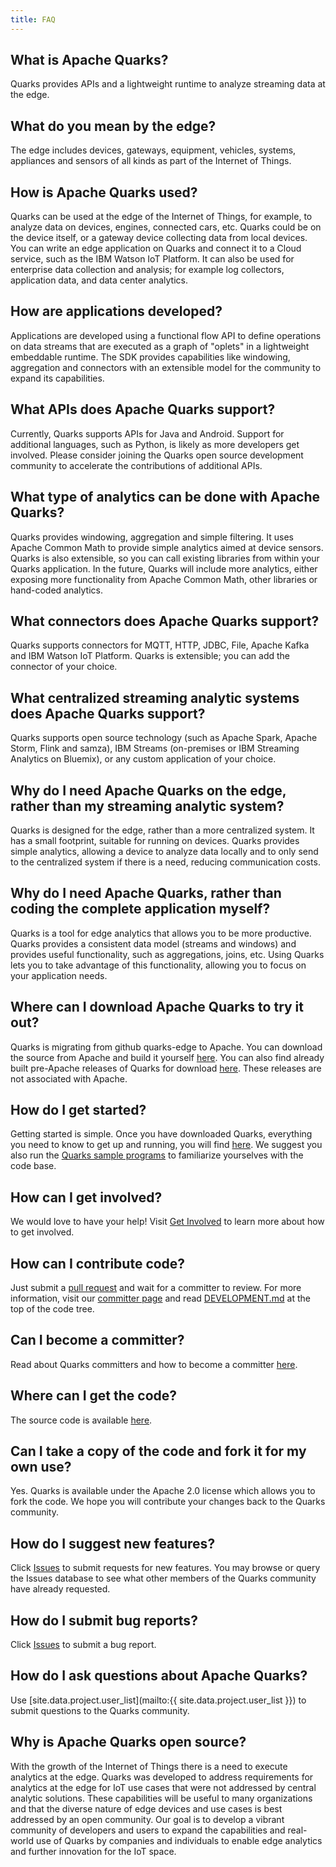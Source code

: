```yaml
---
title: FAQ
---
```


## What is Apache Quarks?

Quarks provides APIs and a lightweight runtime to analyze streaming data at the edge.

## What do you mean by the edge?

The edge includes devices, gateways, equipment, vehicles, systems, appliances and sensors of all kinds as part of the Internet of Things.

## How is Apache Quarks used?

Quarks can be used at the edge of the Internet of Things, for example, to analyze data on devices, engines, connected cars, etc. Quarks could be on the device itself, or a gateway device collecting data from local devices. You can write an edge application on Quarks and connect it to a Cloud service, such as the IBM Watson IoT Platform. It can also be used for enterprise data collection and analysis; for example log collectors, application data, and data center analytics.

## How are applications developed?

Applications are developed using a functional flow API to define operations on data streams that are executed as a graph of "oplets" in a lightweight embeddable runtime. The SDK provides capabilities like windowing, aggregation and connectors with an extensible model for the community to expand its capabilities.

## What APIs does Apache Quarks support?

Currently, Quarks supports APIs for Java and Android. Support for additional languages, such as Python, is likely as more developers get involved. Please consider joining the Quarks open source development community to accelerate the contributions of additional APIs.

## What type of analytics can be done with Apache Quarks?

Quarks provides windowing, aggregation and simple filtering. It uses Apache Common Math to provide simple analytics aimed at device sensors. Quarks is also extensible, so you can call existing libraries from within your Quarks application. In the future, Quarks will include more analytics, either exposing more functionality from Apache Common Math, other libraries or hand-coded analytics.

## What connectors does Apache Quarks support?

Quarks supports connectors for MQTT, HTTP, JDBC, File, Apache Kafka and IBM Watson IoT Platform. Quarks is extensible; you can add the connector of your choice.

## What centralized streaming analytic systems does Apache Quarks support?

Quarks supports open source technology (such as Apache Spark, Apache Storm, Flink and samza), IBM Streams (on-premises or IBM Streaming Analytics on Bluemix), or any custom application of your choice.

## Why do I need Apache Quarks on the edge, rather than my streaming analytic system?

Quarks is designed for the edge, rather than a more centralized system. It has a small footprint, suitable for running on devices. Quarks provides simple analytics, allowing a device to analyze data locally and to only send to the centralized system if there is a need, reducing communication costs.

## Why do I need Apache Quarks, rather than coding the complete application myself?

Quarks is a tool for edge analytics that allows you to be more productive. Quarks provides a consistent data model (streams and windows) and provides useful functionality, such as aggregations, joins, etc. Using Quarks lets you to take advantage of this functionality, allowing you to focus on your application needs.

## Where can I download Apache Quarks to try it out?

Quarks is migrating from github quarks-edge to Apache. You can download the source from Apache and build it yourself [here](https://github.com/apache/incubator-quarks). You can also find already built pre-Apache releases of Quarks for download [here](https://github.com/quarks-edge/quarks/releases/latest). These releases are not associated with Apache.

## How do I get started?

Getting started is simple. Once you have downloaded Quarks, everything you need to know to get up and running, you will find [here](quarks-getting-started). We suggest you also run the [Quarks sample programs](samples) to familiarize yourselves with the code base.

## How can I get involved?

We would love to have your help! Visit [Get Involved](community) to learn more about how to get involved.

## How can I contribute code?

Just submit a [pull request](https://github.com/apache/incubator-quarks) and wait for a committer to review. For more information, visit our [committer page](committers) and read [DEVELOPMENT.md](https://github.com/apache/incubator-quarks/blob/master/DEVELOPMENT.md) at the top of the code tree.

## Can I become a committer?

Read about Quarks committers and how to become a committer [here](committers).

## Where can I get the code?

The source code is available [here](https://github.com/apache/incubator-quarks).

## Can I take a copy of the code and fork it for my own use?

Yes. Quarks is available under the Apache 2.0 license which allows you to fork the code. We hope you will contribute your changes back to the Quarks community.

## How do I suggest new features?

Click [Issues](https://issues.apache.org/jira/browse/QUARKS) to submit requests for new features. You may browse or query the Issues database to see what other members of the Quarks community have already requested.

## How do I submit bug reports?

Click [Issues](https://issues.apache.org/jira/browse/QUARKS) to submit a bug report.

## How do I ask questions about Apache Quarks?

Use [site.data.project.user_list](mailto:{{ site.data.project.user_list }}) to submit questions to the Quarks community.

## Why is Apache Quarks open source?

With the growth of the Internet of Things there is a need to execute analytics at the edge. Quarks was developed to address requirements for analytics at the edge for IoT use cases that were not addressed by central analytic solutions. These capabilities will be useful to many organizations and that the diverse nature of edge devices and use cases is best addressed by an open community. Our goal is to develop a vibrant community of developers and users to expand the capabilities and real-world use of Quarks by companies and individuals to enable edge analytics and further innovation for the IoT space.
